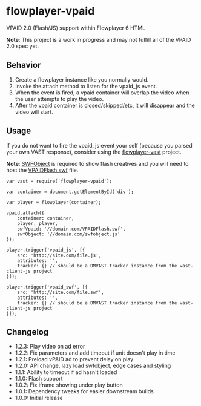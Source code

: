 # flowplayer-vpaid
VPAID 2.0 (Flash/JS) support within Flowplayer 6 HTML

**Note**: This project is a work in progress and may not fulfill all of the VPAID 2.0 spec yet.

## Behavior

1. Create a flowplayer instance like you normally would.
2. Invoke the attach method to listen for the vpaid_js event.
3. When the event is fired, a vpaid container will overlap the video when the user attempts to play the video.
4. After the vpaid container is closed/skipped/etc, it will disappear and the video will start.

## Usage

If you do not want to fire the vpaid_js event your self (because you parsed your own VAST response), consider using the [flowplayer-vast](https://github.com/mantisadnetwork/flowplayer-vast) project.

**Note**: [SWFObject](https://github.com/swfobject/swfobject/blob/master/swfobject/swfobject.js) is required to show flash creatives and you will need to host the [VPAIDFlash.swf](https://github.com/MailOnline/VPAIDFLASHClient/blob/master/bin/VPAIDFlash.swf) file.

```
var vast = require('flowplayer-vpaid');

var container = document.getElementById('div');

var player = flowplayer(container);

vpaid.attach({
    container: container,
    player: player,
    swfVpaid: '//domain.com/VPAIDFlash.swf',
    swfObject: '//domain.com/swfobject.js'
});

player.trigger('vpaid_js', [{
    src: 'http://site.com/file.js',
    attributes: '',
    tracker: {} // should be a DMVAST.tracker instance from the vast-client-js project
}]);

player.trigger('vpaid_swf', [{
    src: 'http://site.com/file.swf',
    attributes: '',
    tracker: {} // should be a DMVAST.tracker instance from the vast-client-js project
}]);
```

## Changelog

* 1.2.3: Play video on ad error
* 1.2.2: Fix parameters and add timeout if unit doesn't play in time
* 1.2.1: Preload vPAID ad to prevent delay on play
* 1.2.0: API change, lazy load swfobject, edge cases and styling
* 1.1.1: Ability to timeout if ad hasn't loaded
* 1.1.0: Flash support
* 1.0.2: Fix iframe showing under play button
* 1.0.1: Dependency tweaks for easier downstream builds
* 1.0.0: Initial release